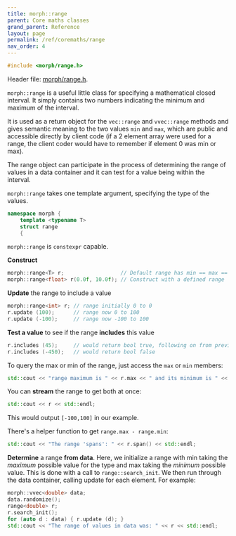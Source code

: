 ```yaml
---
title: morph::range
parent: Core maths classes
grand_parent: Reference
layout: page
permalink: /ref/coremaths/range
nav_order: 4
---
```

```c++
#include <morph/range.h>
```
Header file: [morph/range.h](https://github.com/ABRG-Models/morphologica/blob/main/morph/range.h).

`morph::range` is a useful little class for specifying a mathematical closed interval. It simply contains two numbers indicating the minimum and maximum of the interval.

It is used as a return object for the `vec::range` and `vvec::range` methods and gives semantic meaning to the two values `min` and `max`, which are public and accessible directly by client code (if a 2 element array were used for a range, the client coder would have to remember if element 0 was min or max).

The range object can participate in the process of determining the range of values in a data container and it can test for a value being within the interval.

`morph::range` takes one template argument, specifying the type of the values.
```c++
namespace morph {
    template <typename T>
    struct range
    {
```

`morph::range` is `constexpr` capable.

**Construct**
```c++
morph::range<T> r;                  // Default range has min == max == T{0}
morph::range<float> r(0.0f, 10.0f); // Construct with a defined range
```

**Update** the range to include a value
```c++
morph::range<int> r; // range initially 0 to 0
r.update (100);      // range now 0 to 100
r.update (-100);     // range now -100 to 100
```

**Test a value** to see if the range **includes** this value
```c++
r.includes (45);     // would return bool true, following on from previous example
r.includes (-450);   // would return bool false
```
To query the max or min of the range, just access the `max` or `min` members:
```c++
std::cout << "range maximum is " << r.max << " and its minimum is " << r.min << std::endl;
```

You can **stream** the range to get both at once:
```c++
std::cout << r << std::endl;
```
This would output `[-100,100]` in our example.

There's a helper function to get `range.max - range.min`:
```c++
std::cout << "The range 'spans': " << r.span() << std::endl;
```

**Determine** a range **from data**. Here, we initialize a range with min taking the *maximum* possible value for the type and max taking the *minimum* possible value. This is done with a call to `range::search_init`. We then run through the data container, calling update for each element. For example:

```c++
morph::vvec<double> data;
data.randomize();
range<double> r;
r.search_init();
for (auto d : data) { r.update (d); }
std::cout << "The range of values in data was: " << r << std::endl;
```
